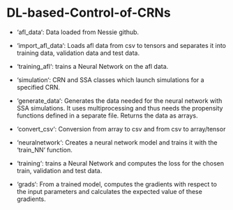 # DL-based-Control-of-CRNs

- ‘afl_data‘: Data loaded from Nessie github.
- ‘import_afl_data‘: Loads afl data from csv to tensors and separates it into training data, validation data and test data.
- ‘training_afl‘: trains a Neural Network on the afl data.

- ‘simulation‘: CRN and SSA classes which launch simulations for a specified CRN.
- ‘generate_data‘: Generates the data needed for the neural network with SSA simulations. It uses multiprocessing and thus needs the propensity functions defined in a separate file. Returns the data as arrays.
- ‘convert_csv‘: Conversion from array to csv and from csv to array/tensor

- ‘neuralnetwork‘: Creates a neural network model and trains it with the ‘train_NN‘ function.
- ‘training‘: trains a Neural Network and computes the loss for the chosen train, validation and test data.
- ‘grads‘: From a trained model, computes the gradients with respect to the input parameters and calculates the expected value of these gradients.
